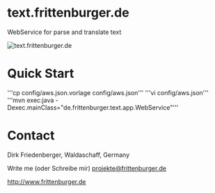 # text.frittenburger.de
WebService for parse and translate text

![text.frittenburger.de](https://raw.githubusercontent.com/dfriedenberger/text.frittenburger.de/master/webservice.png)

# Quick Start

'''cp config/aws.json.vorlage config/aws.json'''
'''vi config/aws.json'''
'''mvn exec:java -Dexec.mainClass="de.frittenburger.text.app.WebService"'''

# Contact
Dirk Friedenberger, Waldaschaff, Germany

Write me (oder Schreibe mir)
projekte@frittenburger.de

http://www.frittenburger.de 

